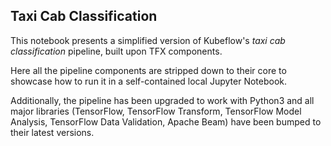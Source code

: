 ## Taxi Cab Classification

This notebook presents a simplified version of Kubeflow's _taxi cab
classification_ pipeline, built upon TFX components.

Here all the pipeline components are stripped down to their core to showcase
how to run it in a self-contained local Jupyter Notebook.

Additionally, the pipeline has been upgraded to work with Python3 and all major
libraries (TensorFlow, TensorFlow Transform, TensorFlow Model Analysis,
TensorFlow Data Validation, Apache Beam) have been bumped to their latest
versions.
